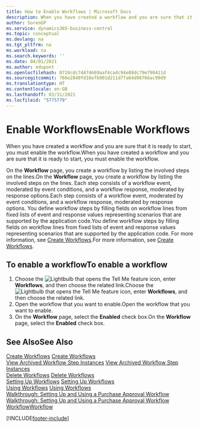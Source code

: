 ```yaml
---
title: How to Enable Workflows | Microsoft Docs
description: When you have created a workflow and you are sure that it is ready to start, you must enable the workflow.
author: SorenGP
ms.service: dynamics365-business-central
ms.topic: conceptual
ms.devlang: na
ms.tgt_pltfrm: na
ms.workload: na
ms.search.keywords: ''
ms.date: 04/01/2021
ms.author: edupont
ms.openlocfilehash: 0726cdc74474669aaf4cadc94e88dc79e790411d
ms.sourcegitcommit: 766e2840fd16efb901d211d7fa64d96766ac99d9
ms.translationtype: HT
ms.contentlocale: en-GB
ms.lasthandoff: 03/31/2021
ms.locfileid: "5775779"
---
```

# <a name="enable-workflows"></a><span data-ttu-id="5bb9e-103">Enable Workflows</span><span class="sxs-lookup"><span data-stu-id="5bb9e-103">Enable Workflows</span></span>
<span data-ttu-id="5bb9e-104">When you have created a workflow and you are sure that it is ready to start, you must enable the workflow.</span><span class="sxs-lookup"><span data-stu-id="5bb9e-104">When you have created a workflow and you are sure that it is ready to start, you must enable the workflow.</span></span>  

 <span data-ttu-id="5bb9e-105">On the **Workflow** page, you create a workflow by listing the involved steps on the lines.</span><span class="sxs-lookup"><span data-stu-id="5bb9e-105">On the **Workflow** page, you create a workflow by listing the involved steps on the lines.</span></span> <span data-ttu-id="5bb9e-106">Each step consists of a workflow event, moderated by event conditions, and a workflow response, moderated by response options.</span><span class="sxs-lookup"><span data-stu-id="5bb9e-106">Each step consists of a workflow event, moderated by event conditions, and a workflow response, moderated by response options.</span></span> <span data-ttu-id="5bb9e-107">You define workflow steps by filling fields on workflow lines from fixed lists of event and response values representing scenarios that are supported by the application code.</span><span class="sxs-lookup"><span data-stu-id="5bb9e-107">You define workflow steps by filling fields on workflow lines from fixed lists of event and response values representing scenarios that are supported by the application code.</span></span> <span data-ttu-id="5bb9e-108">For more information, see [Create Workflows](across-how-to-create-workflows.md).</span><span class="sxs-lookup"><span data-stu-id="5bb9e-108">For more information, see [Create Workflows](across-how-to-create-workflows.md).</span></span>  

## <a name="to-enable-a-workflow"></a><span data-ttu-id="5bb9e-109">To enable a workflow</span><span class="sxs-lookup"><span data-stu-id="5bb9e-109">To enable a workflow</span></span>  
1.  <span data-ttu-id="5bb9e-110">Choose the ![Lightbulb that opens the Tell Me feature](media/ui-search/search_small.png "Tell me what you want to do") icon, enter **Workflows**, and then choose the related link.</span><span class="sxs-lookup"><span data-stu-id="5bb9e-110">Choose the ![Lightbulb that opens the Tell Me feature](media/ui-search/search_small.png "Tell me what you want to do") icon, enter **Workflows**, and then choose the related link.</span></span>  
2.  <span data-ttu-id="5bb9e-111">Open the workflow that you want to enable.</span><span class="sxs-lookup"><span data-stu-id="5bb9e-111">Open the workflow that you want to enable.</span></span>  
3.  <span data-ttu-id="5bb9e-112">On the **Workflow** page, select the **Enabled** check box.</span><span class="sxs-lookup"><span data-stu-id="5bb9e-112">On the **Workflow** page, select the **Enabled** check box.</span></span>  

## <a name="see-also"></a><span data-ttu-id="5bb9e-113">See Also</span><span class="sxs-lookup"><span data-stu-id="5bb9e-113">See Also</span></span>  
 <span data-ttu-id="5bb9e-114">[Create Workflows](across-how-to-create-workflows.md) </span><span class="sxs-lookup"><span data-stu-id="5bb9e-114">[Create Workflows](across-how-to-create-workflows.md) </span></span>  
 <span data-ttu-id="5bb9e-115">[View Archived Workflow Step Instances](across-how-to-view-archived-workflow-step-instances.md) </span><span class="sxs-lookup"><span data-stu-id="5bb9e-115">[View Archived Workflow Step Instances](across-how-to-view-archived-workflow-step-instances.md) </span></span>  
 <span data-ttu-id="5bb9e-116">[Delete Workflows](across-how-to-delete-workflows.md) </span><span class="sxs-lookup"><span data-stu-id="5bb9e-116">[Delete Workflows](across-how-to-delete-workflows.md) </span></span>  
 <span data-ttu-id="5bb9e-117">[Setting Up Workflows](across-set-up-workflows.md) </span><span class="sxs-lookup"><span data-stu-id="5bb9e-117">[Setting Up Workflows](across-set-up-workflows.md) </span></span>  
 <span data-ttu-id="5bb9e-118">[Using Workflows](across-use-workflows.md) </span><span class="sxs-lookup"><span data-stu-id="5bb9e-118">[Using Workflows](across-use-workflows.md) </span></span>  
 <span data-ttu-id="5bb9e-119">[Walkthrough: Setting Up and Using a Purchase Approval Workflow](walkthrough-setting-up-and-using-a-purchase-approval-workflow.md) </span><span class="sxs-lookup"><span data-stu-id="5bb9e-119">[Walkthrough: Setting Up and Using a Purchase Approval Workflow](walkthrough-setting-up-and-using-a-purchase-approval-workflow.md) </span></span>  
 [<span data-ttu-id="5bb9e-120">Workflow</span><span class="sxs-lookup"><span data-stu-id="5bb9e-120">Workflow</span></span>](across-workflow.md)   


[!INCLUDE[footer-include](includes/footer-banner.md)]